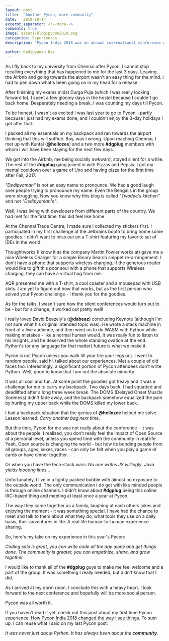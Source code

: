 ```yaml
---
layout: post
title:  "Another Pycon, more community"
date:   2019-10-14
excerpt_separator: <!--more-->
comments: true
image: assets/blog/pycon2019.png
categories: Experiences
description: "Pycon India 2018 was an annual international conference where developers from all over the world came together, connected and shared their experiences. A second time at Pycon connected me with the Open Source family."

author: Dedipyaman Das
---
```


As I fly back to my university from Chennai after Pycon, I cannot stop recalling everything that has happened to me for the last 3 days. Leaving the Airbnb and going towards the airport wasn't an easy thing for the mind. I had to pen down what's been going on in my head for a release. 
<!--more-->

After finishing my exams midst Durga Puja (which I was really looking forward to), I spent a few gloomy days in the hostel because I couldn't go back home. Desperately needing a break, I was counting my days till Pycon. 

To be honest, I wasn't as excited I was last year to go to Pycon - partly because I just had my exams done, and I couldn't enjoy the 3-day holidays I got after that.

I packed all my essentials on my backpack and ran towards the airport thinking that this will suffice. Boy, was I wrong. Upon reaching Chennai, I met up with Kuntal (**@hellozee**) and a two more **#dgplug** members with whom I will have been staying for the next few days.

We got into the Airbnb, me being socially awkward, stayed silent for a while. The rest of the **#dgplug** gang joined in with Pizzas and Pepsis. I got my mental cooldown over a game of Uno and having pizza for the first time after Fall, 2017.

_"Dedipyaman"_ is not an easy name to pronounce. We had a good laugh over people trying to pronounce my name. Even the Bengalis in the group were struggling. Now you know why this blog is called _"Twodee's kitchen"_ and not _"Dedipyaman's"_. 

Well, I was living with developers from different parts of the country. We had met for the first time, this did feel like home.

At the Chennai Trade Centre, I made sure I collected my stickers first. I participated in my first challenge at the Jetbrains booth to bring home some goodies. I didn't want to miss out on a T-shirt featuring my favorite set of IDEs in the world.

Thoughtworks (I know it as the company Martin Fowler works at) gave me a nice Wireless Charger for a simple Binary Search snippet re-arrangement. I don't have a phone that supports wireless charging. If the generous reader would like to gift this poor soul with a phone that supports Wireless charging, they can have a virtual hug from me.

AQR presented me with a T-shirt, a cool coaster and a mousepad with USB slots. I am yet to figure out how that works, but as the first person who solved your Pycon challenge - I thank you for the goodies.

As for the talks, I wasn't sure how the silent conferences would turn out to be - but for a change, it worked out pretty well!

I really loved David Beazely's (**@dabeaz**) concluding Keynote (although I'm not sure what his original intended topic was). He wrote a stack machine in front of a live audience, and then went on to do WASM with Python while making mistakes - like a normal human would. It was really fun to listen to his insights, and he deserved the whole standing ovation at the end. Python's (or any language for that matter) future is what we make it.

Pycon is not Pycon unless you walk till your tire your legs out. I went to random people, said hi, talked about our experiences. Met a couple of old faces too. Interestingly, a significant portion of Pycon attendees don't write Python. Well, good to know that I am not the absolute minority.

It was all cool and fun. At some point the goodies got heavy and it was a challenge for me to carry my backpack. Two days back, I had squatted and deadlifted after a long three week break. The DOMS (Delayed Onset Muscle Soreness) didn't fade away, and the backpack somehow equalized the pain by hurting my upper back while the DOMS killed my lower back.

I had a backpack situation that the genius of **@hellozee** helped me solve. Lesson learned: _Carry another bag next time_.

But this time, Pycon for me was not really about the conference - it was about the people. I realized, you don't really feel the impact of Open Source at a personal level, unless you spend time with the community in real life. Yeah, Open source is changing the world - but how its bonding people from all groups, ages, sexes, races - can only be felt when you play a game of cards or have dinner together.

Or when you have the tech-stack wars: _No one writes JS willingly_, _Java yields loooong lines..._

Unfortunately, I live in a tightly packed bubble with almost no exposure to the outside world. The only communication I do get with like minded people is through online channels. I didn't know about **#dgplug** being this online IRC-based thing and meeting at least once a year at Pycon.

The way they came together as a family, laughing at each others jokes and enjoying the moment - it was something special. I have had the chance to meet and talk to them about what they do, what tools they use on a daily basis, their adventures in life. A real life human-to-human experience sharing.

So, here's my take on my experience in this year's Pycon:

_Coding solo is great, you can write code all the day alone and get things done. The community is greater, you can empathize, share, and grow together._

I would like to thank all of the **#dgplug** guys to make me feel welcome and a part of the group. It was something I really needed, but didn't know that I did.

As I arrived at my dorm room, I conclude this with a heavy heart. I look forward to the next conference and hopefully will be more social person.

Pycon was all worth it.

If you haven't read it yet, check out this post about my first time Pycon experience: [How Pycon India 2018 changed the way I see things](https://www.twodee.me/blog/2018/10/29/pycon). To sum up, I can reuse what I said on my last Pycon post:

_It was never just about Python. It has always been about the **community**._